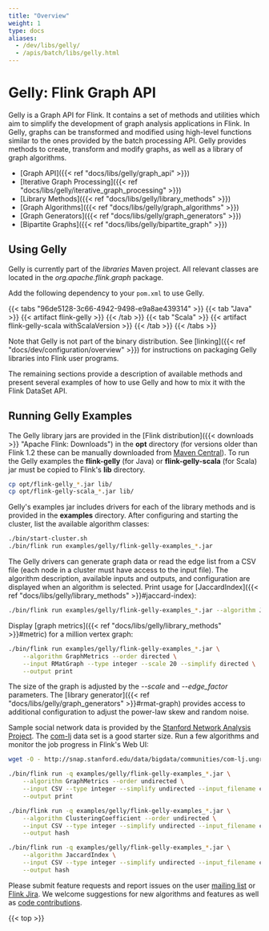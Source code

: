 ```yaml
---
title: "Overview"
weight: 1
type: docs
aliases:
  - /dev/libs/gelly/
  - /apis/batch/libs/gelly.html
---
```

<!--
Licensed to the Apache Software Foundation (ASF) under one
or more contributor license agreements.  See the NOTICE file
distributed with this work for additional information
regarding copyright ownership.  The ASF licenses this file
to you under the Apache License, Version 2.0 (the
"License"); you may not use this file except in compliance
with the License.  You may obtain a copy of the License at

  http://www.apache.org/licenses/LICENSE-2.0

Unless required by applicable law or agreed to in writing,
software distributed under the License is distributed on an
"AS IS" BASIS, WITHOUT WARRANTIES OR CONDITIONS OF ANY
KIND, either express or implied.  See the License for the
specific language governing permissions and limitations
under the License.
-->

# Gelly: Flink Graph API

Gelly is a Graph API for Flink. It contains a set of methods and utilities which aim to simplify the development of graph analysis applications in Flink. In Gelly, graphs can be transformed and modified using high-level functions similar to the ones provided by the batch processing API. Gelly provides methods to create, transform and modify graphs, as well as a library of graph algorithms.

* [Graph API]({{< ref "docs/libs/gelly/graph_api" >}})
* [Iterative Graph Processing]({{< ref "docs/libs/gelly/iterative_graph_processing" >}})
* [Library Methods]({{< ref "docs/libs/gelly/library_methods" >}})
* [Graph Algorithms]({{< ref "docs/libs/gelly/graph_algorithms" >}})
* [Graph Generators]({{< ref "docs/libs/gelly/graph_generators" >}})
* [Bipartite Graphs]({{< ref "docs/libs/gelly/bipartite_graph" >}})

Using Gelly
-----------

Gelly is currently part of the *libraries* Maven project. All relevant classes are located in the *org.apache.flink.graph* package.

Add the following dependency to your `pom.xml` to use Gelly.

{{< tabs "96de5128-3c66-4942-9498-e9a8ae439314" >}}
{{< tab "Java" >}}
{{< artifact flink-gelly >}}
{{< /tab >}}
{{< tab "Scala" >}}
{{< artifact flink-gelly-scala withScalaVersion >}}
{{< /tab >}}
{{< /tabs >}}

Note that Gelly is not part of the binary distribution. See [linking]({{< ref "docs/dev/configuration/overview" >}}) for
instructions on packaging Gelly libraries into Flink user programs.

The remaining sections provide a description of available methods and present several examples of how to use Gelly and how to mix it with the Flink DataSet API.

Running Gelly Examples
----------------------

The Gelly library jars are provided in the [Flink distribution]({{< downloads >}} "Apache Flink: Downloads")
in the **opt** directory (for versions older than Flink 1.2 these can be manually downloaded from
[Maven Central](http://search.maven.org/#search|ga|1|flink%20gelly)). To run the Gelly examples the **flink-gelly** (for
Java) or **flink-gelly-scala** (for Scala) jar must be copied to Flink's **lib** directory.

```bash
cp opt/flink-gelly_*.jar lib/
cp opt/flink-gelly-scala_*.jar lib/
```

Gelly's examples jar includes drivers for each of the library methods and is provided in the **examples** directory.
After configuring and starting the cluster, list the available algorithm classes:

```bash
./bin/start-cluster.sh
./bin/flink run examples/gelly/flink-gelly-examples_*.jar
```

The Gelly drivers can generate graph data or read the edge list from a CSV file (each node in a cluster must have access
to the input file). The algorithm description, available inputs and outputs, and configuration are displayed when an
algorithm is selected. Print usage for [JaccardIndex]({{< ref "docs/libs/gelly/library_methods" >}}#jaccard-index):

```bash
./bin/flink run examples/gelly/flink-gelly-examples_*.jar --algorithm JaccardIndex
```

Display [graph metrics]({{< ref "docs/libs/gelly/library_methods" >}}#metric) for a million vertex graph:

```bash
./bin/flink run examples/gelly/flink-gelly-examples_*.jar \
    --algorithm GraphMetrics --order directed \
    --input RMatGraph --type integer --scale 20 --simplify directed \
    --output print
```

The size of the graph is adjusted by the *\-\-scale* and *\-\-edge_factor* parameters. The
[library generator]({{< ref "docs/libs/gelly/graph_generators" >}}#rmat-graph) provides access to additional configuration to adjust the
power-law skew and random noise.

Sample social network data is provided by the [Stanford Network Analysis Project](http://snap.stanford.edu/data/index.html).
The [com-lj](http://snap.stanford.edu/data/bigdata/communities/com-lj.ungraph.txt.gz) data set is a good starter size.
Run a few algorithms and monitor the job progress in Flink's Web UI:

```bash
wget -O - http://snap.stanford.edu/data/bigdata/communities/com-lj.ungraph.txt.gz | gunzip -c > com-lj.ungraph.txt

./bin/flink run -q examples/gelly/flink-gelly-examples_*.jar \
    --algorithm GraphMetrics --order undirected \
    --input CSV --type integer --simplify undirected --input_filename com-lj.ungraph.txt --input_field_delimiter $'\t' \
    --output print

./bin/flink run -q examples/gelly/flink-gelly-examples_*.jar \
    --algorithm ClusteringCoefficient --order undirected \
    --input CSV --type integer --simplify undirected --input_filename com-lj.ungraph.txt --input_field_delimiter $'\t' \
    --output hash

./bin/flink run -q examples/gelly/flink-gelly-examples_*.jar \
    --algorithm JaccardIndex \
    --input CSV --type integer --simplify undirected --input_filename com-lj.ungraph.txt --input_field_delimiter $'\t' \
    --output hash
```

Please submit feature requests and report issues on the user [mailing list](https://flink.apache.org/community.html#mailing-lists)
or [Flink Jira](https://issues.apache.org/jira/browse/FLINK). We welcome suggestions for new algorithms and features as
well as [code contributions](https://flink.apache.org/contributing/contribute-code.html).

{{< top >}}
